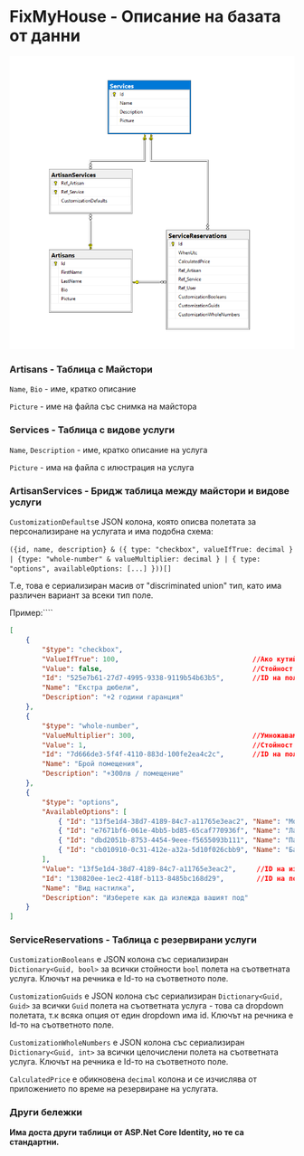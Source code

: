 # FixMyHouse - Описание на базата от данни

![database-schema](./docs-images/database-schema.png)

### Artisans - Таблица с Майстори

`Name`, `Bio` - име, кратко описание

`Picture` - име на файла със снимка на майстора

### Services - Таблица с видове услуги

`Name`, `Description` - име, кратко описание на услуга

`Picture` - има на файла с илюстрация на услуга

### ArtisanServices - Бридж таблица между майстори и видове услуги

`CustomizationDefaults`e JSON колона, която описва полетата за персонализиране на услугата и има подобна схема:

`({id, name, description} & ({ type: "checkbox", valueIfTrue: decimal } | {type: "whole-number" & valueMultiplier: decimal } | { type: "options", availableOptions: [...] }))[]`

Т.е, това е сериализиран масив от "discriminated union" тип, като има различен вариант за всеки тип поле.

Пример:````

```json
[
    {
        "$type": "checkbox",
        "ValueIfTrue": 100,                                 //Ако кутийката е маркирана, ще прибавим това към цената
        "Value": false,                                     //Стойност по подразбиране 
        "Id": "525e7b61-27d7-4995-9338-9119b54b63b5",       //ID на полето
        "Name": "Екстра дюбели",
        "Description": "+2 години гаранция"
    },
    {
        "$type": "whole-number",
        "ValueMultiplier": 300,                             //Умножаваме това по въведената стойност и го прибавяме към цената
        "Value": 1,                                         //Стойност по подразбиране
        "Id": "7d666de3-5f4f-4110-883d-100fe2ea4c2c",       //ID на полето
        "Name": "Брой помещения",
        "Description": "+300лв / помещение"
    },
    {
        "$type": "options",
        "AvailableOptions": [
            { "Id": "13f5e1d4-38d7-4189-84c7-a11765e3eac2", "Name": "Мокет", "Price": 100 },
            { "Id": "e7671bf6-061e-4bb5-bd85-65caf770936f", "Name": "Ламинат", "Price": 150 },
            { "Id": "dbd2051b-8753-4454-9eee-f5655093b111", "Name": "Паркет", "Price": 300 },
            { "Id": "cb010910-0c31-412e-a32a-5d10f026cbb9", "Name": "Балатум", "Price": 75 }
        ],
        "Value": "13f5e1d4-38d7-4189-84c7-a11765e3eac2",     //ID на избраната стойност (в случая, "Мокет")
        "Id": "130820ee-1ec2-418f-b113-8485bc168d29",        //ID на полето
        "Name": "Вид настилка",
        "Description": "Изберете как да излежда вашият под"
    }
]
```



### ServiceReservations - Таблица с резервирани услуги

`CustomizationBooleans` е JSON колона със сериализиран `Dictionary<Guid, bool>` за всички стойности `bool` полета на съответната услуга. Ключът на речника е Id-то на съответното поле.

`CustomizationGuids` е JSON колона със сериализиран `Dictionary<Guid, Guid>` за всички `Guid` полета на съответната услуга - това са dropdown полетата, т.к всяка опция от един dropdown има id. Ключът на речника е Id-то на съответното поле.

`CustomizationWholeNumbers` е JSON колона със сериализиран `Dictionary<Guid, int>` за всички целочислени полета на съответната услуга. Ключът на речника е Id-то на съответното поле.

`CalculatedPrice` е обикновена `decimal` колона и се изчислява от приложението по време на резервиране на услугата.

### Други бележки

**Има доста други таблици от ASP.Net Core Identity, но те са стандартни.**